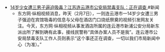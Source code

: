 - [14岁少女遭三男子逼迫吸毒？江苏连云港市公安局禁毒支队：正在调查 ](https://www.sohu.com/a/638423505_120388781) #新闻
	- 东方网·纵相视频消息，昨天（2月7日），一则连云港市一14岁少女遭三男子强迫在宾馆吸毒的信息与父母在酒店门口烧纸祭奠的视频引发网友关注。今天，东方网·纵相视频从事发酒店所属的连云港市新浦公安分局新东派出所了解到确有此事，接线民警称“具体办案人员不是我”。连云港市公安局禁毒支队工作人员则表示“这个事还正在调查，一切以我们市局新闻中心（为准）。”